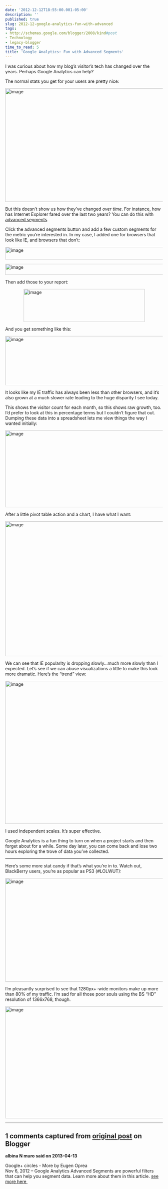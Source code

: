 ```yaml
---
date: '2012-12-12T18:55:00.001-05:00'
description: ''
published: true
slug: 2012-12-google-analytics-fun-with-advanced
tags:
- http://schemas.google.com/blogger/2008/kind#post
- Technology
- legacy-blogger
time_to_read: 5
title: 'Google Analytics: Fun with Advanced Segments'
---
```


<p>I was curious about how my blog’s visitor’s tech has changed over the years. Perhaps Google Analytics can help?</p>
<p>The normal stats you get for your users are pretty nice:</p>
<p><img alt="image" height="362" src="http://lh3.ggpht.com/-oIW6hLiORSo/UMkZBMjJXpI/AAAAAAAAFdo/GDU2PLMd5SE/image%25255B2%25255D.png" style="float: none; margin: 3px auto; display: block;" title="image" width="700" /></p>
<p>But this doesn’t show us how they’ve changed <em>over time</em>. For instance, how has Internet Explorer fared over the last two years? You can do this with <a href="https://support.google.com/analytics/bin/answer.py?hl=en-GB&amp;answer=1033017&amp;topic=1032940&amp;rd=1">advanced segments</a>.</p>
<p>Click the advanced segments button and add a few custom segments for the metric you’re interested in. In my case, I added one for browsers that look like IE, and browsers that don’t:</p>
<p><img alt="image" height="40" src="http://lh4.ggpht.com/-CvYEwOK46kU/UMkZBo4oW3I/AAAAAAAAFdw/gkIwUFKdhDA/image%25255B20%25255D.png" style="float: none; margin: 3px auto; display: block;" title="image" width="588" /></p>
<p><img alt="image" height="35" src="http://lh4.ggpht.com/-U1WZNr1QdOs/UMkZQGpCQTI/AAAAAAAAFd4/aJujJUPxLDU/image%25255B28%25255D.png" style="float: none; margin: 3px auto; display: block;" title="image" width="587" /></p>
<p>Then add those to your report:</p>
<p><img alt="image" height="105" src="http://lh5.ggpht.com/-64qKSrCUrMQ/UMkZQrjNFpI/AAAAAAAAFeA/D_T5p_pb_3M/image%25255B31%25255D.png" style="float: none; margin: 3px auto; display: block;" title="image" width="387" /></p>
<p>And you get something like this:</p>
<p><img alt="image" height="157" src="http://lh6.ggpht.com/-kzDdOt_puos/UMkZRm1uyPI/AAAAAAAAFeI/_nIpdAjotA4/image%25255B11%25255D.png" style="float: none; margin: 3px auto; display: block;" title="image" width="700" /></p>
<p>It looks like my IE traffic has always been less than other browsers, and it’s also grown at a much slower rate leading to the huge disparity I see today.</p>
<p>This shows the visitor count for each month, so this shows raw growth, too. I’d prefer to look at this in percentage terms but I couldn’t figure that out. Dumping these data into a spreadsheet lets me view things the way I wanted initially:</p>
<p><img alt="image" height="245" src="http://lh4.ggpht.com/-afdWpcrDyMA/UMkZR8RXqKI/AAAAAAAAFeQ/DN8tRlNbhm4/image%25255B14%25255D.png" style="float: none; margin: 3px auto; display: block;" title="image" width="556" /></p>
<p>After a little pivot table action and a chart, I have what I want:</p>
<p><img alt="image" height="430" src="http://lh6.ggpht.com/-6eN67ACfiEQ/UMkZTayDicI/AAAAAAAAFeY/Ar7aTrmQ1Ug/image%25255B17%25255D.png" style="float: none; margin: 3px auto; display: block;" title="image" width="508" /></p>
<p>We can see that IE popularity is dropping slowly…much more slowly than I expected. Let’s see if we can abuse visualizations a little to make this look more dramatic. Here’s the “trend” view:</p>
<p><img alt="image" height="456" src="http://lh5.ggpht.com/-Wp-I_ywGq6w/UMkZUWq6AaI/AAAAAAAAFeg/MluJvWoxI9k/image%25255B34%25255D.png" style="float: none; margin: 3px auto; display: block;" title="image" width="700" /></p>
<p>I used independent scales. It’s super effective.</p>
<p>Google Analytics is a fun thing to turn on when a project starts and then forget about for a while. Some day later, you can come back and lose two hours exploring the trove of data you’ve collected.</p>  <hr />
<p>Here’s some more stat candy if that’s what you’re in to. Watch out, BlackBerry users, you’re as popular as PS3 (#LOLWUT):</p>
<p><img alt="image" height="330" src="http://lh4.ggpht.com/-Z0ZtiXqvuT4/UMkZVHxGO4I/AAAAAAAAFeo/rZaq4MR1pZU/image%25255B5%25255D.png" style="float: none; margin: 3px auto; display: block;" title="image" width="700" /></p>
<p>I’m pleasantly surprised to see that 1280px+-wide monitors make up more than 80% of my traffic. I’m sad for all those poor souls using the BS “HD” resolution of 1366x768, though. </p>
<p><img alt="image" height="357" src="http://lh3.ggpht.com/-BqtbuFFln-M/UMkZWBTtDuI/AAAAAAAAFew/c2hGi3wpfIE/image%25255B8%25255D.png" style="float: none; margin: 3px auto; display: block;" title="image" width="700" /></p>

---

## 1 comments captured from [original post](https://blog.wassupy.com/2012/12/google-analytics-fun-with-advanced.html) on Blogger

**albina N muro said on 2013-04-13**

Google+ circles - More by Eugen Oprea<br />Nov 6, 2012 – Google Analytics Advanced Segments are powerful filters that can help you segment data. Learn more about them in this article. <a href="http://www.jdmediasurge.com/google-analtyics-training/" rel="nofollow">see more here </a><br />


